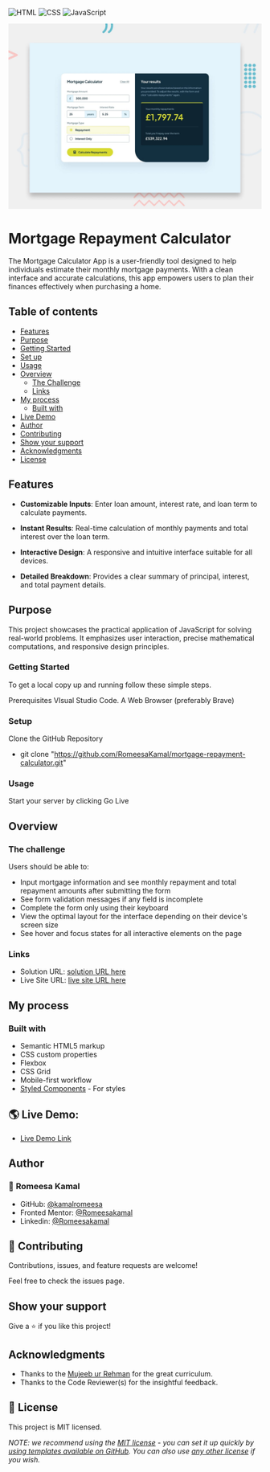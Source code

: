![HTML](https://img.shields.io/badge/-HTML-orange) ![CSS](https://img.shields.io/badge/-CSS-blue) ![JavaScript](https://img.shields.io/badge/-JavaScript-yellow)
 
![Design preview for the Mortgage repayment calculator coding challenge](./preview.jpg)

 # Mortgage Repayment Calculator

 The Mortgage Calculator App is a user-friendly tool designed to help individuals estimate their monthly mortgage payments. With a clean interface and accurate calculations, this app empowers users to plan their finances effectively when purchasing a home.

## Table of contents

- [Features](#features)
- [Purpose](#purpose)
- [Getting Started](#getting-started)
- [Set up](#setup)
- [Usage](#usage)
- [Overview](#overview)
  - [The Challenge](#the-challenge)
  - [Links](#links)
- [My process](#my-process)
  - [Built with](#built-with)
- [Live Demo](#-live-demo)
- [Author](#author)
- [Contributing](#-contributing)
- [Show your support](#show-your-support)
- [Acknowledgments](#acknowledgments)
- [License](#-license)


## Features

- **Customizable Inputs**: Enter loan amount, interest rate, and loan term to calculate payments.

- **Instant Results**: Real-time calculation of monthly payments and total interest over the loan term.

- **Interactive Design**: A responsive and intuitive interface suitable for all devices.

- **Detailed Breakdown**: Provides a clear summary of principal, interest, and total payment details.

## Purpose
This project showcases the practical application of JavaScript for solving real-world problems. It emphasizes user interaction, precise mathematical computations, and responsive design principles.


### Getting Started

To get a local copy up and running follow these simple steps.

Prerequisites
VIsual Studio Code.
A Web Browser (preferably Brave)

### Setup

Clone the GitHub Repository

- git clone "https://github.com/RomeesaKamal/mortgage-repayment-calculator.git"

### Usage

Start your server by clicking Go Live

## Overview

### The challenge

Users should be able to:

- Input mortgage information and see monthly repayment and total repayment amounts after submitting the form
- See form validation messages if any field is incomplete
- Complete the form only using their keyboard
- View the optimal layout for the interface depending on their device's screen size
- See hover and focus states for all interactive elements on the page

### Links

- Solution URL: [ solution URL here](https://github.com/RomeesaKamal/mortgage-repayment-calculator)
- Live Site URL: [ live site URL here](https://romeesakamal.github.io/mortgage-repayment-calculator/)

## My process

### Built with

- Semantic HTML5 markup
- CSS custom properties
- Flexbox
- CSS Grid
- Mobile-first workflow
- [Styled Components](https://styled-components.com/) - For styles


## 🌎 Live Demo:

- [Live Demo Link](https://romeesakamal.github.io/mortgage-repayment-calculator/)


## Author

### 👤 **Romeesa Kamal**

- GitHub: [@kamalromeesa](https://github.com/RomeesaKamal/)
- Fronted Mentor: [@Romeesakamal](https://www.frontendmentor.io/profile/RomeesaKamal)
- Linkedin: [@Romeesakamal](https://www.linkedin.com/in/romeesa-kamal-7864b8342/)

## 🤝 Contributing

Contributions, issues, and feature requests are welcome!

Feel free to check the issues page.

## Show your support

Give a ⭐️ if you like this project!

## Acknowledgments

- Thanks to the [Mujeeb ur Rehman](https://github.com/Mujeeb4582/) for the great curriculum.
- Thanks to the Code Reviewer(s) for the insightful feedback.

## 📝 License

This project is MIT licensed.

_NOTE: we recommend using the [MIT license](https://choosealicense.com/licenses/mit/) - you can set it up quickly by [using templates available on GitHub](https://docs.github.com/en/communities/setting-up-your-project-for-healthy-contributions/adding-a-license-to-a-repository). You can also use [any other license](https://choosealicense.com/licenses/) if you wish._



